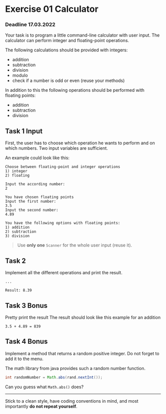 # Exercise 01 Calculator 
### Deadline 17.03.2022

Your task is to program a little command-line calculator with user input.
The calculator can perform integer and floating-point operations.

The following calculations should be provided with integers:
* addition
* subtraction
* division
* modulo
* check if a number is odd or even (reuse your methods)

In addition to this the following operations should be performed with floating points:
* addition
* subtraction
* division

## Task 1 Input
First, the user has to choose which operation he wants to perform and on which numbers.
Two input variables are sufficient.

An example could look like this:

~~~
Choose between floating-point and integer operations
1) integer
2) floating

Input the according number:
2

You have chosen floating points
Input the first number:
3.5
Input the second number:
4.89

You have the following options with floating points:
1) addition
2) subtraction
3) division

~~~

> Use **only one** `Scanner` for the whole user input (reuse it).

## Task 2
Implement all the different operations and print the result.

~~~
...

Result: 8.39

~~~

## Task 3 Bonus
Pretty print the result
The result should look like this example for an addition

~~~
3.5 + 4.89 = 839
~~~

## Task 4 Bonus
Implement a method that returns a random positive integer.
Do not forget to add it to the menu.

The math library from java provides such a random number function. 

~~~java
int randomNumber = Math.abs(rand.nextInt());
~~~

Can you guess what `Math.abs()` does? 

----

Stick to a clean style, have coding conventions in mind, and most importantly **do not repeat yourself**.
